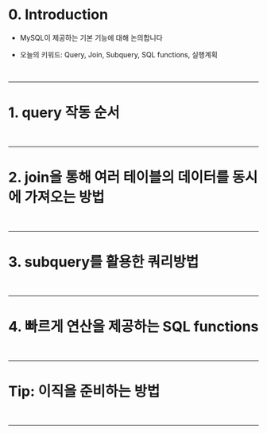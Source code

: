 # 0. Introduction

- MySQL이 제공하는 기본 기능에 대해 논의합니다

- 오늘의 키워드: Query, Join, Subquery, SQL functions, 실행계획

<br>

---


# 1. query 작동 순서


<br>

---


# 2. join을 통해 여러 테이블의 데이터를 동시에 가져오는 방법


<br>

---


# 3. subquery를 활용한 쿼리방법


<br>

---


# 4. 빠르게 연산을 제공하는 SQL functions


<br>

---


# Tip: 이직을 준비하는 방법


<br>

---